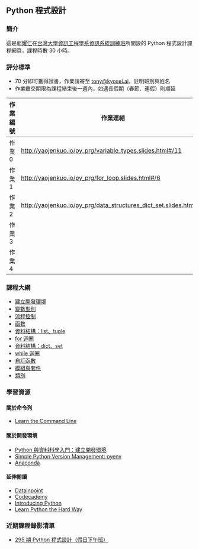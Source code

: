 ## Python 程式設計

### 簡介

這是[郭耀仁](https://www.facebook.com/yaojen.kuo.1)在[台灣大學資訊工程學系資訊系統訓練班](https://www.csie.ntu.edu.tw/train/)所開設的 Python 程式設計課程網頁，課程時數 30 小時。

### 評分標準

- 70 分即可獲得證書，作業請寄至 tony@kyosei.ai，註明班別與姓名
- 作業繳交期限為課程結束後一週內，如遇長假期（春節、連假）則順延

|作業編號|作業連結|作業分數|
|-------|------|-------|
|作業 0|<http://yaojenkuo.io/py_prg/variable_types.slides.html#/11>|20|
|作業 1|<http://yaojenkuo.io/py_prg/for_loop.slides.html#/6>|40|
|作業 2|<http://yaojenkuo.io/py_prg/data_structures_dict_set.slides.html#/3>|20|
|作業 3||30|
|作業 4|||

### 課程大綱

- [建立開發環境](http://yaojenkuo.io/py_prg/dev_env.slides.html)
- [變數型別](http://yaojenkuo.io/py_prg/variable_types.slides.html)
- [流程控制](http://yaojenkuo.io/py_prg/control_statement.slides.html)
- [函數](http://yaojenkuo.io/py_prg/function.slides.html)
- [資料結構：list、tuple](http://yaojenkuo.io/py_prg/data_structures_list_tuple.slides.html)
- [for 迴圈](http://yaojenkuo.io/py_prg/for_loop.slides.html)
- [資料結構：dict、set](http://yaojenkuo.io/py_prg/data_structures_dict_set.slides.html)
- [while 迴圈](http://yaojenkuo.io/py_prg/while_loop.slides.html)
- [自訂函數](http://yaojenkuo.io/py_prg/function_adv.slides.html)
- [模組與套件](https://yaojenkuo.github.io/python_4_ds/module.slides.html)
- [類別](https://yaojenkuo.github.io/pr_prg/class.slides.html)

### 學習資源

#### 關於命令列

- [Learn the Command Line](https://www.codecademy.com/learn/learn-the-command-line)

#### 關於開發環境

- [Python 與資料科學入門：建立開發環境](https://www.udemy.com/intro-to-python-ds-1)
- [Simple Python Version Management: pyenv](https://github.com/pyenv/pyenv)
- [Anaconda](https://www.continuum.io/downloads)

#### 延伸閱讀

- [Datainpoint](https://medium.com/datainpoint)
- [Codecademy](https://www.codecademy.com/learn/learn-python)
- [Introducing Python](http://shop.oreilly.com/product/0636920028659.do)
- [Learn Python the Hard Way](https://www.amazon.com/Learn-Python-Hard-Way-Introduction/dp/0321884914)

### 近期課程錄影清單

- [295 期 Python 程式設計（假日下午班）](https://www.youtube.com/playlist?list=PLEq7iw5uOtuVT07u5CS2-RPDhBBVpRYUv)